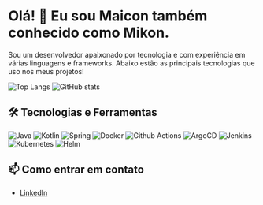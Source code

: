 # Olá! 👋 Eu sou Maicon também conhecido como Mikon.

Sou um desenvolvedor apaixonado por tecnologia e com experiência em várias linguagens e frameworks. Abaixo estão as principais tecnologias que uso nos meus projetos!

![Top Langs](https://github-readme-stats.vercel.app/api/top-langs/?username=OliveiraMaicon&layout=compact&langs_count=10&theme=dark&hide=javascript) ![GitHub stats](https://github-readme-stats.vercel.app/api?username=OliveiraMaicon&show_icons=true&theme=dark&rank_icon=github)


## 🛠️ Tecnologias e Ferramentas

![Java](https://img.shields.io/badge/Java-ED8B00?style=plastic&logo=Java)
![Kotlin](https://img.shields.io/badge/-Kotlin-0095D5?style=plastic&logo=kotlin)
![Spring](https://img.shields.io/badge/-Spring-0095D5?style=plastic&logo=spring)
![Docker](https://img.shields.io/badge/-Docker-0095D5?style=plastic&logo=docker&colorLogo=black)
![Github Actions](https://img.shields.io/badge/-Github_Actions-0095D5?style=plastic&logo=github)
![ArgoCD](https://img.shields.io/badge/-ArgoCD-0095D5?style=plastic&logo=argo)
![Jenkins](https://img.shields.io/badge/-Jenkins-0095D5?style=plastic&logo=jenkins)
![Kubernetes](https://img.shields.io/badge/-Kubernetes-0095D5?style=plastic&logo=kubernetes)
![Helm](https://img.shields.io/badge/-Helm-0095D5?style=plastic&logo=helm)


## 📫 Como entrar em contato
- [LinkedIn](https://www.linkedin.com/in/maicon-oliveira-81158277)


<!--
**OliveiraMaicon/OliveiraMaicon** is a ✨ _special_ ✨ repository because its `README.md` (this file) appears on your GitHub profile.

Here are some ideas to get you started:

- 🔭 I’m currently working on ...
- 🌱 I’m currently learning ...
- 👯 I’m looking to collaborate on ...
- 🤔 I’m looking for help with ...
- 💬 Ask me about ...
- 📫 How to reach me: ...
- 😄 Pronouns: ...
- ⚡ Fun fact: ...
-->

